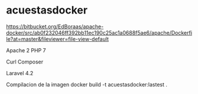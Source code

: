# acuestasdocker
https://bitbucket.org/EdBoraas/apache-docker/src/ab0f232046ff392bb11ec190c25ac1a0688f5ae6/apache/Dockerfile?at=master&fileviewer=file-view-default

Apache 2
PHP 7

Curl
Composer

Laravel 4.2


Compilacion de la imagen
docker build -t acuestasdocker:lastest .